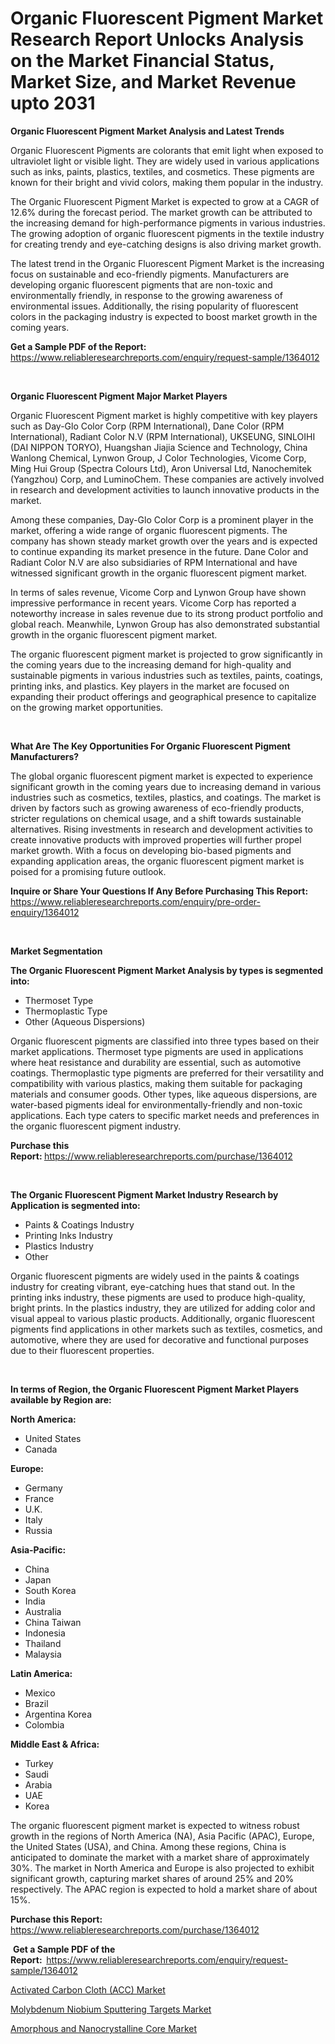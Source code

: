 <p><h1>Organic Fluorescent Pigment Market Research Report Unlocks Analysis on the Market Financial Status, Market Size, and Market Revenue upto 2031</h1></p><p><strong>Organic Fluorescent Pigment Market Analysis and Latest Trends</strong></p>
<p><p>Organic Fluorescent Pigments are colorants that emit light when exposed to ultraviolet light or visible light. They are widely used in various applications such as inks, paints, plastics, textiles, and cosmetics. These pigments are known for their bright and vivid colors, making them popular in the industry.</p><p>The Organic Fluorescent Pigment Market is expected to grow at a CAGR of 12.6% during the forecast period. The market growth can be attributed to the increasing demand for high-performance pigments in various industries. The growing adoption of organic fluorescent pigments in the textile industry for creating trendy and eye-catching designs is also driving market growth.</p><p>The latest trend in the Organic Fluorescent Pigment Market is the increasing focus on sustainable and eco-friendly pigments. Manufacturers are developing organic fluorescent pigments that are non-toxic and environmentally friendly, in response to the growing awareness of environmental issues. Additionally, the rising popularity of fluorescent colors in the packaging industry is expected to boost market growth in the coming years.</p></p>
<p><strong>Get a Sample PDF of the Report:&nbsp;</strong> <a href="https://www.reliableresearchreports.com/enquiry/request-sample/1364012">https://www.reliableresearchreports.com/enquiry/request-sample/1364012</a></p>
<p>&nbsp;</p>
<p><strong>Organic Fluorescent Pigment Major Market Players</strong></p>
<p><p>Organic Fluorescent Pigment market is highly competitive with key players such as Day-Glo Color Corp (RPM International), Dane Color (RPM International), Radiant Color N.V (RPM International), UKSEUNG, SINLOIHI (DAI NIPPON TORYO), Huangshan Jiajia Science and Technology, China Wanlong Chemical, Lynwon Group, J Color Technologies, Vicome Corp, Ming Hui Group (Spectra Colours Ltd), Aron Universal Ltd, Nanochemitek (Yangzhou) Corp, and LuminoChem. These companies are actively involved in research and development activities to launch innovative products in the market.</p><p>Among these companies, Day-Glo Color Corp is a prominent player in the market, offering a wide range of organic fluorescent pigments. The company has shown steady market growth over the years and is expected to continue expanding its market presence in the future. Dane Color and Radiant Color N.V are also subsidiaries of RPM International and have witnessed significant growth in the organic fluorescent pigment market.</p><p>In terms of sales revenue, Vicome Corp and Lynwon Group have shown impressive performance in recent years. Vicome Corp has reported a noteworthy increase in sales revenue due to its strong product portfolio and global reach. Meanwhile, Lynwon Group has also demonstrated substantial growth in the organic fluorescent pigment market.</p><p>The organic fluorescent pigment market is projected to grow significantly in the coming years due to the increasing demand for high-quality and sustainable pigments in various industries such as textiles, paints, coatings, printing inks, and plastics. Key players in the market are focused on expanding their product offerings and geographical presence to capitalize on the growing market opportunities.</p></p>
<p>&nbsp;</p>
<p><strong>What Are The Key Opportunities For Organic Fluorescent Pigment Manufacturers?</strong></p>
<p><p>The global organic fluorescent pigment market is expected to experience significant growth in the coming years due to increasing demand in various industries such as cosmetics, textiles, plastics, and coatings. The market is driven by factors such as growing awareness of eco-friendly products, stricter regulations on chemical usage, and a shift towards sustainable alternatives. Rising investments in research and development activities to create innovative products with improved properties will further propel market growth. With a focus on developing bio-based pigments and expanding application areas, the organic fluorescent pigment market is poised for a promising future outlook.</p></p>
<p><strong>Inquire or Share Your Questions If Any Before Purchasing This Report:</strong> <a href="https://www.reliableresearchreports.com/enquiry/pre-order-enquiry/1364012">https://www.reliableresearchreports.com/enquiry/pre-order-enquiry/1364012</a></p>
<p>&nbsp;</p>
<p><strong>Market Segmentation</strong></p>
<p><strong>The Organic Fluorescent Pigment Market Analysis by types is segmented into:</strong></p>
<p><ul><li>Thermoset Type</li><li>Thermoplastic Type</li><li>Other (Aqueous Dispersions)</li></ul></p>
<p><p>Organic fluorescent pigments are classified into three types based on their market applications. Thermoset type pigments are used in applications where heat resistance and durability are essential, such as automotive coatings. Thermoplastic type pigments are preferred for their versatility and compatibility with various plastics, making them suitable for packaging materials and consumer goods. Other types, like aqueous dispersions, are water-based pigments ideal for environmentally-friendly and non-toxic applications. Each type caters to specific market needs and preferences in the organic fluorescent pigment industry.</p></p>
<p><strong>Purchase this Report:&nbsp;</strong><a href="https://www.reliableresearchreports.com/purchase/1364012">https://www.reliableresearchreports.com/purchase/1364012</a></p>
<p>&nbsp;</p>
<p><strong>The Organic Fluorescent Pigment Market Industry Research by Application is segmented into:</strong></p>
<p><ul><li>Paints & Coatings Industry</li><li>Printing Inks Industry</li><li>Plastics Industry</li><li>Other</li></ul></p>
<p><p>Organic fluorescent pigments are widely used in the paints & coatings industry for creating vibrant, eye-catching hues that stand out. In the printing inks industry, these pigments are used to produce high-quality, bright prints. In the plastics industry, they are utilized for adding color and visual appeal to various plastic products. Additionally, organic fluorescent pigments find applications in other markets such as textiles, cosmetics, and automotive, where they are used for decorative and functional purposes due to their fluorescent properties.</p></p>
<p>&nbsp;</p>
<p><strong>In terms of Region, the Organic Fluorescent Pigment Market Players available by Region are:</strong></p>
<p>
    <p> <strong> North America: </strong>
        <ul>
            <li>United States</li>
            <li>Canada</li>
        </ul>
        </p> 
    <p> <strong> Europe: </strong>
        <ul>
            <li>Germany</li>
            <li>France</li>
            <li>U.K.</li>
            <li>Italy</li>
            <li>Russia</li>
        </ul>
        </p> 
    <p> <strong> Asia-Pacific: </strong>
        <ul>
            <li>China</li>
            <li>Japan</li>
            <li>South Korea</li>
            <li>India</li>
            <li>Australia</li>
            <li>China Taiwan</li>
            <li>Indonesia</li>
            <li>Thailand</li>
            <li>Malaysia</li>
        </ul>
        </p> 
    <p> <strong> Latin America: </strong>
        <ul>
            <li>Mexico</li>
            <li>Brazil</li>
            <li>Argentina Korea</li>
            <li>Colombia</li>
        </ul>
        </p> 
    <p> <strong> Middle East & Africa: </strong>
        <ul>
            <li>Turkey</li>
            <li>Saudi</li>
            <li>Arabia</li>
            <li>UAE</li>
            <li>Korea</li>
        </ul>
    </p>
    </p>
<p><p>The organic fluorescent pigment market is expected to witness robust growth in the regions of North America (NA), Asia Pacific (APAC), Europe, the United States (USA), and China. Among these regions, China is anticipated to dominate the market with a market share of approximately 30%. The market in North America and Europe is also projected to exhibit significant growth, capturing market shares of around 25% and 20% respectively. The APAC region is expected to hold a market share of about 15%.</p></p>
<p><strong>Purchase this Report: </strong><a href="https://www.reliableresearchreports.com/purchase/1364012">https://www.reliableresearchreports.com/purchase/1364012</a></p>
<p>&nbsp;<strong>Get a Sample PDF of the Report:&nbsp;&nbsp;</strong><a href="https://www.reliableresearchreports.com/enquiry/request-sample/1364012">https://www.reliableresearchreports.com/enquiry/request-sample/1364012</a></p>
<p><strong></strong></p>
<p><p><a href="https://github.com/kosella/Market-Research-Report-List-2/blob/main/activated-carbon-cloth-acc-market.md">Activated Carbon Cloth (ACC) Market</a></p><p><a href="https://github.com/nathandecarvalho/Market-Research-Report-List-2/blob/main/molybdenum-niobium-sputtering-targets-market.md">Molybdenum Niobium Sputtering Targets Market</a></p><p><a href="https://github.com/kufem1/Market-Research-Report-List-1/blob/main/amorphous-and-nanocrystalline-core-market.md">Amorphous and Nanocrystalline Core Market</a></p></p>